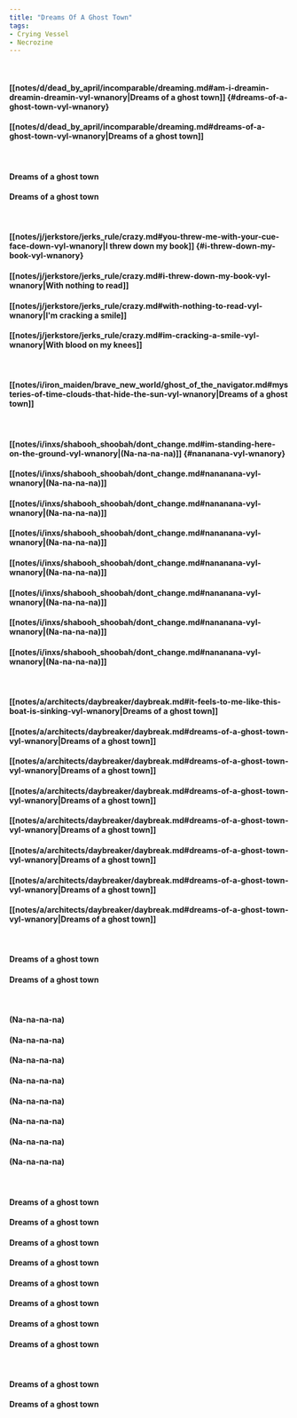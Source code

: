 ```yaml
---
title: "Dreams Of A Ghost Town"
tags:
- Crying Vessel
- Necrozine
---
```

&nbsp;
#### [[notes/d/dead_by_april/incomparable/dreaming.md#am-i-dreamin-dreamin-dreamin-vyl-wnanory|Dreams of a ghost town]] {#dreams-of-a-ghost-town-vyl-wnanory}
#### [[notes/d/dead_by_april/incomparable/dreaming.md#dreams-of-a-ghost-town-vyl-wnanory|Dreams of a ghost town]]
&nbsp;
#### Dreams of a ghost town
#### Dreams of a ghost town
&nbsp;
#### [[notes/j/jerkstore/jerks_rule/crazy.md#you-threw-me-with-your-cue-face-down-vyl-wnanory|I threw down my book]] {#i-threw-down-my-book-vyl-wnanory}
#### [[notes/j/jerkstore/jerks_rule/crazy.md#i-threw-down-my-book-vyl-wnanory|With nothing to read]]
#### [[notes/j/jerkstore/jerks_rule/crazy.md#with-nothing-to-read-vyl-wnanory|I'm cracking a smile]]
#### [[notes/j/jerkstore/jerks_rule/crazy.md#im-cracking-a-smile-vyl-wnanory|With blood on my knees]]
&nbsp;
#### [[notes/i/iron_maiden/brave_new_world/ghost_of_the_navigator.md#mysteries-of-time-clouds-that-hide-the-sun-vyl-wnanory|Dreams of a ghost town]]
&nbsp;
#### [[notes/i/inxs/shabooh_shoobah/dont_change.md#im-standing-here-on-the-ground-vyl-wnanory|(Na-na-na-na)]] {#nananana-vyl-wnanory}
#### [[notes/i/inxs/shabooh_shoobah/dont_change.md#nananana-vyl-wnanory|(Na-na-na-na)]]
#### [[notes/i/inxs/shabooh_shoobah/dont_change.md#nananana-vyl-wnanory|(Na-na-na-na)]]
#### [[notes/i/inxs/shabooh_shoobah/dont_change.md#nananana-vyl-wnanory|(Na-na-na-na)]]
#### [[notes/i/inxs/shabooh_shoobah/dont_change.md#nananana-vyl-wnanory|(Na-na-na-na)]]
#### [[notes/i/inxs/shabooh_shoobah/dont_change.md#nananana-vyl-wnanory|(Na-na-na-na)]]
#### [[notes/i/inxs/shabooh_shoobah/dont_change.md#nananana-vyl-wnanory|(Na-na-na-na)]]
#### [[notes/i/inxs/shabooh_shoobah/dont_change.md#nananana-vyl-wnanory|(Na-na-na-na)]]
&nbsp;
#### [[notes/a/architects/daybreaker/daybreak.md#it-feels-to-me-like-this-boat-is-sinking-vyl-wnanory|Dreams of a ghost town]]
#### [[notes/a/architects/daybreaker/daybreak.md#dreams-of-a-ghost-town-vyl-wnanory|Dreams of a ghost town]]
#### [[notes/a/architects/daybreaker/daybreak.md#dreams-of-a-ghost-town-vyl-wnanory|Dreams of a ghost town]]
#### [[notes/a/architects/daybreaker/daybreak.md#dreams-of-a-ghost-town-vyl-wnanory|Dreams of a ghost town]]
#### [[notes/a/architects/daybreaker/daybreak.md#dreams-of-a-ghost-town-vyl-wnanory|Dreams of a ghost town]]
#### [[notes/a/architects/daybreaker/daybreak.md#dreams-of-a-ghost-town-vyl-wnanory|Dreams of a ghost town]]
#### [[notes/a/architects/daybreaker/daybreak.md#dreams-of-a-ghost-town-vyl-wnanory|Dreams of a ghost town]]
#### [[notes/a/architects/daybreaker/daybreak.md#dreams-of-a-ghost-town-vyl-wnanory|Dreams of a ghost town]]
&nbsp;
#### Dreams of a ghost town
#### Dreams of a ghost town
&nbsp;
#### (Na-na-na-na)
#### (Na-na-na-na)
#### (Na-na-na-na)
#### (Na-na-na-na)
#### (Na-na-na-na)
#### (Na-na-na-na)
#### (Na-na-na-na)
#### (Na-na-na-na)
&nbsp;
#### Dreams of a ghost town
#### Dreams of a ghost town
#### Dreams of a ghost town
#### Dreams of a ghost town
#### Dreams of a ghost town
#### Dreams of a ghost town
#### Dreams of a ghost town
#### Dreams of a ghost town
&nbsp;
#### Dreams of a ghost town
#### Dreams of a ghost town

